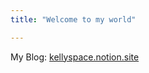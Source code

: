 ```yaml
---
title: "Welcome to my world"

---
```


My Blog: [kellyspace.notion.site](https://kellyspace.notion.site)

